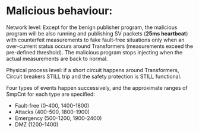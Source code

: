 # Malicious behaviour:

Network level: Except for the benign publisher program, the malicious program will be also running and publishing SV packets (**25ms heartbeat**) with counterfeit measurements to fake fault-free situations only when an over-current status occurs around Transformers (measurements exceed the pre-defined threshold). The malicious program stops injecting when the actual measurements are back to normal.

Physical process level: if a short circuit happens around Transformers, Circuit breakers STILL trip and the safety protection is STILL functional.

Four types of events happen successively, and the approximate ranges of SmpCnt for each type are specified: 
- Fault-free (0-400, 1400-1800)
- Attacks (400-500, 1800-1900)
- Emergency (500-1200, 1900-2400)
- DMZ (1200-1400)